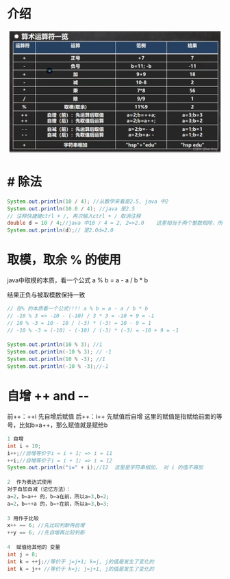# 介绍

![](..\Image\0062_01_算术运算符总览.png)

# # 除法

```java
System.out.println(10 / 4); //从数学来看是2.5, java 中2
System.out.println(10.0 / 4); //java 是2.5
// 注释快捷键ctrl + /, 再次输入ctrl + / 取消注释
double d = 10 / 4;//java 中10 / 4 = 2, 2=>2.0    这里相当于两个整数相除，所以结果默认用整数来接收，然后将2这个int类型的数赋值给了double类型所以是2.0
System.out.println(d);// 是2.0d=2.0
```

# 取模，取余 % 的使用

java中取模的本质，看一个公式 a % b = a - a / b * b

结果正负与被取模数保持一致

```java
// 在% 的本质看一个公式!!!! a % b = a - a / b * b
// -10 % 3 => -10 - (-10) / 3 * 3 = -10 + 9 = -1
// 10 % -3 = 10 - 10 / (-3) * (-3) = 10 - 9 = 1
// -10 % -3 = (-10) - (-10) / (-3) * (-3) = -10 + 9 = -1

System.out.println(10 % 3); //1
System.out.println(-10 % 3); // -1
System.out.println(10 % -3); //1
System.out.println(-10 % -3);//-1
```

# 自增 ++ and --

前++：++i 先自增后赋值
后++：i++ 先赋值后自增
这里的赋值是指赋给前面的等号，比如b=a++，那么赋值就是赋给b

```java
1 自增
int i = 10;
i++;//自增等价于i = i + 1; => i = 11
++i;//自增等价于i = i + 1; => i = 12
System.out.println("i=" + i);//12  这里是字符串相加， 对 i 的值不再加 

2  作为表达式使用 
对于自加自减（记忆方法）：  
a=2，b=a++ 的，b=a在前，所以a=3,b=2;  
a=2，b=++a 的，b=+在前，所以a=3,b=3;

3 用作于比较
x++ == 6; //先比较判断再自增
++y == 6; //先自增再比较判断

4  赋值给其他的 变量 
int j = 8;
int k = ++j;//等价于 j=j+1; k=j, j的值是发生了变化的 
int k = j++ //等价于 k=j; j=j+1, j的值是发生了变化的 
```
